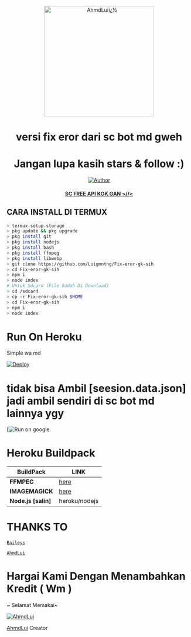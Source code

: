 <div align="center">
<img src="https://telegra.ph/file/4637101da58e21976363b.jpg" alt="AhmdLuiï¿½" width="300" />

</p>
<h1 align="center">versi fix eror dari sc bot md gweh</h1>

<h1 align="center">Jangan lupa kasih stars & follow :)</h1>

>
>
>
</div>
<p align="center">
  <a href="https://github.com/Luigmntng"><img title="Author" src="google.com" /></a>
  <h4 align="center">
  <a
  <a href="https://wa.me/6282146092695">SC FREE API KOK GAN >//< </a>
</h4>
</p>

## CARA INSTALL DI TERMUX
```bash
> termux-setup-storage
> pkg update && pkg upgrade
> pkg install git
> pkg install nodejs
> pkg install bash
> pkg install ffmpeg
> pkg install libwebp
> git clone https://github.com/Luigmntng/Fix-eror-gk-sih
> cd Fix-eror-gk-sih
> npm i
> node index
# Untuk Sdcard (File Sudah Di Download)
> cd /sdcard
> cp -r Fix-eror-gk-sih $HOME
> cd Fix-eror-gk-sih
> npm i
> node index
```

# Run On Heroku

Simple wa md

[![Deploy](https://www.herokucdn.com/deploy/button.svg)](https://heroku.com/deploy?template=https://github.com/MOONKIGHT/-)



# tidak bisa Ambil [seesion.data.json] jadi ambil sendiri di sc bot md lainnya ygy

[![Run on google](https://google.com)



# Heroku Buildpack

| BuildPack | LINK |
|--------|--------|
| **FFMPEG** |[here](https://github.com/jonathanong/heroku-buildpack-ffmpeg-latest) |
| **IMAGEMAGICK** | [here](https://github.com/DuckyTeam/heroku-buildpack-imagemagick) |
| **Node.js [salin]**     | heroku/nodejs|


# THANKS TO 
 [`Baileys`](https://github.com/adiwajshing/Baileys)

 [`AhmdLui`](https://wa.me/6282146092695)

# Hargai Kami Dengan Menambahkan Kredit ( Wm ) 

~ Selamat Memakai~







 [![AhmdLui](https://github.com/AlyaaXd.png?size=100)](https://github.com/Luigmntng) 

[AhmdLui](https://github.com/Luigmntng) 
 Creator 


